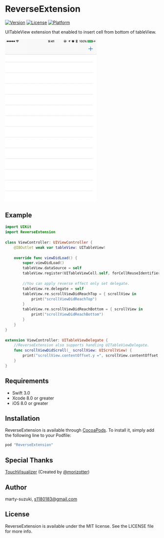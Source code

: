# ReverseExtension

[![Version](https://img.shields.io/cocoapods/v/ReverseExtension.svg?style=flat)](http://cocoapods.org/pods/ReverseExtension)
[![License](https://img.shields.io/cocoapods/l/ReverseExtension.svg?style=flat)](http://cocoapods.org/pods/ReverseExtension)
[![Platform](https://img.shields.io/cocoapods/p/ReverseExtension.svg?style=flat)](http://cocoapods.org/pods/ReverseExtension)

UITableView extension that enabled to insert cell from bottom of tableView.

<img src="./Images/bottom_insert.gif" width="300">

## Example

```swift
import UIKit
import ReverseExtension

class ViewController: UIViewController {
    @IBOutlet weak var tableView: UITableView!

    override func viewDidLoad() {
        super.viewDidLoad()
        tableView.dataSource = self
        tableView.register(UITableViewCell.self, forCellReuseIdentifier: "Cell")

        //You can apply reverse effect only set delegate.
        tableView.re.delegate = self
        tableView.re.scrollViewDidReachTop = { scrollView in
            print("scrollViewDidReachTop")
        }
        tableView.re.scrollViewDidReachBottom = { scrollView in
            print("scrollViewDidReachBottom")
        }
    }
}

extension ViewController: UITableViewDelegate {
    //ReverseExtension also supports handling UITableViewDelegate.
    func scrollViewDidScroll(_ scrollView: UIScrollView) {
        print("scrollView.contentOffset.y =", scrollView.contentOffset.y)
    }
}
```

## Requirements

- Swift 3.0
- Xcode 8.0 or greater
- iOS 8.0 or greater

## Installation

ReverseExtension is available through [CocoaPods](http://cocoapods.org). To install
it, simply add the following line to your Podfile:

```ruby
pod "ReverseExtension"
```

## Special Thanks

[TouchVisualizer](https://github.com/morizotter/TouchVisualizer) (Created by [@morizotter](https://github.com/morizotter))

## Author

marty-suzuki, s1180183@gmail.com

## License

ReverseExtension is available under the MIT license. See the LICENSE file for more info.
